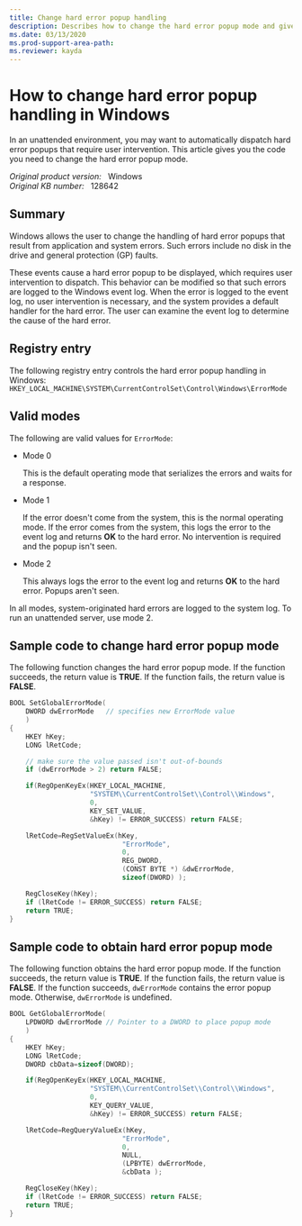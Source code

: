 ```yaml
---
title: Change hard error popup handling
description: Describes how to change the hard error popup mode and give example code.
ms.date: 03/13/2020
ms.prod-support-area-path: 
ms.reviewer: kayda
---
```

# How to change hard error popup handling in Windows

In an unattended environment, you may want to automatically dispatch hard error popups that require user intervention. This article gives you the code you need to change the hard error popup mode.

_Original product version:_ &nbsp; Windows  
_Original KB number:_ &nbsp; 128642

## Summary

Windows allows the user to change the handling of hard error popups that result from application and system errors. Such errors include no disk in the drive and general protection (GP) faults.

These events cause a hard error popup to be displayed, which requires user intervention to dispatch. This behavior can be modified so that such errors are logged to the Windows event log. When the error is logged to the event log, no user intervention is necessary, and the system provides a default handler for the hard error. The user can examine the event log to determine the cause of the hard error.

## Registry entry

The following registry entry controls the hard error popup handling in Windows:  
`HKEY_LOCAL_MACHINE\SYSTEM\CurrentControlSet\Control\Windows\ErrorMode`

## Valid modes

The following are valid values for `ErrorMode`:

- Mode 0

    This is the default operating mode that serializes the errors and waits for a response.

- Mode 1

    If the error doesn't come from the system, this is the normal operating mode. If the error comes from the system, this logs the error to the event log and returns **OK** to the hard error. No intervention is required and the popup isn't seen.

- Mode 2

    This always logs the error to the event log and returns **OK** to the hard error. Popups aren't seen.

In all modes, system-originated hard errors are logged to the system log. To run an unattended server, use mode 2.

## Sample code to change hard error popup mode

The following function changes the hard error popup mode. If the function succeeds, the return value is **TRUE**. If the function fails, the return value is **FALSE**.

```cpp
BOOL SetGlobalErrorMode(
    DWORD dwErrorMode   // specifies new ErrorMode value
    )
{
    HKEY hKey;
    LONG lRetCode;

    // make sure the value passed isn't out-of-bounds
    if (dwErrorMode > 2) return FALSE;

    if(RegOpenKeyEx(HKEY_LOCAL_MACHINE,
                    "SYSTEM\\CurrentControlSet\\Control\\Windows",
                    0,
                    KEY_SET_VALUE,
                    &hKey) != ERROR_SUCCESS) return FALSE;

    lRetCode=RegSetValueEx(hKey,
                            "ErrorMode",
                            0,
                            REG_DWORD,
                            (CONST BYTE *) &dwErrorMode,
                            sizeof(DWORD) );

    RegCloseKey(hKey);
    if (lRetCode != ERROR_SUCCESS) return FALSE;
    return TRUE;
}
```

## Sample code to obtain hard error popup mode

The following function obtains the hard error popup mode. If the function succeeds, the return value is **TRUE**. If the function fails, the return value is **FALSE**. If the function succeeds, `dwErrorMode` contains the error popup mode. Otherwise, `dwErrorMode` is undefined.

```cpp
BOOL GetGlobalErrorMode(
    LPDWORD dwErrorMode // Pointer to a DWORD to place popup mode
    )
{
    HKEY hKey;
    LONG lRetCode;
    DWORD cbData=sizeof(DWORD);

    if(RegOpenKeyEx(HKEY_LOCAL_MACHINE,
                    "SYSTEM\\CurrentControlSet\\Control\\Windows",
                    0,
                    KEY_QUERY_VALUE,
                    &hKey) != ERROR_SUCCESS) return FALSE;

    lRetCode=RegQueryValueEx(hKey,
                            "ErrorMode",
                            0,
                            NULL,
                            (LPBYTE) dwErrorMode,
                            &cbData );

    RegCloseKey(hKey);
    if (lRetCode != ERROR_SUCCESS) return FALSE;
    return TRUE;
}
```
